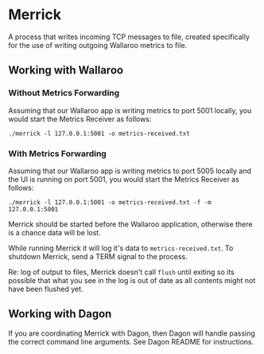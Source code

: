 # Merrick

A process that writes incoming TCP messages to file, created specifically for the use of writing outgoing Wallaroo metrics to file.

## Working with Wallaroo

### Without Metrics Forwarding

Assuming that our Wallaroo app is writing metrics to port 5001 locally, you would start the Metrics Receiver as follows:

```
./merrick -l 127.0.0.1:5001 -o metrics-received.txt
```

### With Metrics Forwarding

Assuming that our Wallaroo app is writing metrics to port 5005 locally and the UI is running on port 5001, you would start the Metrics Receiver as follows:

```
./merrick -l 127.0.0.1:5001 -o metrics-received.txt -f -m 127.0.0.1:5001
```

Merrick should be started before the Wallaroo application, otherwise there is a chance data will be lost.

While running Merrick it will log it's data to `metrics-received.txt`. To shutdown Merrick, send a TERM signal to the process.

Re: log of output to files, Merrick doesn't call `flush` until exiting
so its possible that what you see in the log is out of date as all contents
might not have been flushed yet.


## Working with Dagon

If you are coordinating Merrick with Dagon, then Dagon will handle passing the
correct command line arguments. See Dagon README for instructions.

